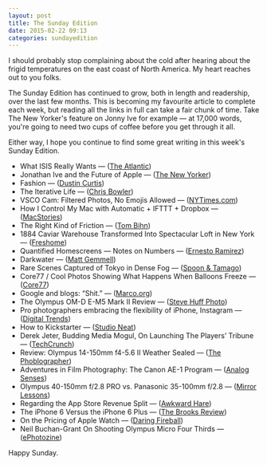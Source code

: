 ```yaml
---
layout: post
title: The Sunday Edition
date: 2015-02-22 09:13
categories: sundayedition
---
```


I should probably stop complaining about the cold after hearing about the frigid temperatures on the east coast of North America. My heart reaches out to you folks.

The Sunday Edition has continued to grow, both in length and readership, over the last few months. This is becoming my favourite article to complete each week, but reading all the links in full can take a fair chunk of time. Take The New Yorker's feature on Jonny Ive for example — at 17,000 words, you're going to need two cups of coffee before you get through it all. 

Either way, I hope you continue to find some great writing in this week's Sunday Edition. 

* What ISIS Really Wants — ([The Atlantic](http://www.theatlantic.com/features/archive/2015/02/what-isis-really-wants/384980/))
* Jonathan Ive and the Future of Apple — ([The New Yorker](http://www.newyorker.com/magazine/2015/02/23/shape-things-come))
* Fashion — ([Dustin Curtis](http://dcurt.is/fashion))
* The Iterative Life — ([Chris Bowler](http://chrisbowler.com/journal/the-iterative-life))
* VSCO Cam: Filtered Photos, No Emojis Allowed — ([NYTimes.com](http://mobile.nytimes.com/2015/02/20/fashion/vsco-cam-filtered-photos-no-emojis-allowed.html?nytmobile=0&_r=0&referrer=))
* How I Control My Mac with Automatic + IFTTT + Dropbox  — ([MacStories](http://www.macstories.net/tutorials/how-i-control-my-mac-with-automatic-ifttt-dropbox/))
* The Right Kind of Friction — ([Tom Bihn](http://www.tombihn.com/blog/right-kind-friction))
* 1884 Caviar Warehouse Transformed Into Spectacular Loft in New York — ([Freshome](http://freshome.com/2015/02/11/1884-caviar-warehouse-transformed-into-spectacular-loft-in-new-york/))
* Quantified Homescreens — Notes on Numbers — ([Ernesto Ramirez](https://medium.com/ernesto-ramirez/quantified-homescreens-de4f102b1e70))
* Darkwater — ([Matt Gemmell](http://mattgemmell.com/darkwater/))
* Rare Scenes Captured of Tokyo in Dense Fog — ([Spoon & Tamago](http://www.spoon-tamago.com/2015/02/17/rare-scenes-captured-of-tokyo-in-dense-fog/))
* Core77 / Cool Photos Showing What Happens When Balloons Freeze — ([Core77](http://www.core77.com//posts/29746/Cool-Photos-Showing-What-Happens-When-Balloons-Freeze))
* Google and blogs: “Shit.” — ([Marco.org](http://www.marco.org/2015/02/16/google-and-blogs-shit))
* The Olympus OM-D E-M5 Mark II Review — ([Steve Huff Photo](http://www.stevehuffphoto.com/2015/02/18/the-olympus-om-d-e-m5-mark-ii-review-olympus-continues-to-innovate/))
* Pro photographers embracing the flexibility of iPhone, Instagram — ([Digital Trends](http://www.digitaltrends.com/social-media/are-professional-instagrammers-photographic-visionaries-or-just-hacks/))
* How to Kickstarter  — ([Studio Neat](http://www.studioneat.com/blogs/main/17250808-how-to-kickstarter))
* Derek Jeter, Budding Media Mogul, On Launching The Players’ Tribune  — ([TechCrunch](http://social.techcrunch.com/2015/02/19/derek-jeter-budding-media-mogul-on-launching-the-players-tribune/))
* Review: Olympus 14-150mm f4-5.6 II Weather Sealed — ([The Phoblographer](http://www.thephoblographer.com/2015/02/19/review-olympus-14-150mm-f4-5-6-ii-weather-sealed-micro-four-thirds/))
* Adventures in Film Photography: The Canon AE-1 Program — ([Analog Senses](http://www.analogsenses.com/2015/02/19/adventures-in-film-photography-the-canon-ae-1-program))
* Olympus 40-150mm f/2.8 PRO vs. Panasonic 35-100mm f/2.8 — ([Mirror Lessons](http://www.mirrorlessons.com/2014/10/13/should-m43s-lenses-always-be-small-olympus-40-150mm-f2-8-pro-vs-panasonic-35-100mm-f2-8/))
* Regarding the App Store Revenue Split — ([Awkward Hare](http://awkwardhare.com/post/111569897805/regarding-the-app-store-revenue-split))
* The iPhone 6 Versus the iPhone 6 Plus — ([The Brooks Review](https://brooksreview.net/2015/02/6v6plus/))
* On the Pricing of Apple Watch — ([Daring Fireball](http://daringfireball.net/2015/02/apple_watch_pricing))
* Neil Buchan-Grant On Shooting Olympus Micro Four Thirds — ([ePhotozine](http://www.ephotozine.com/article/neil-buchan-grant-on-shooting-olympus-micro-four-thirds-26986))

Happy Sunday.